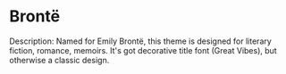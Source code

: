 # Brontë

Description: Named for Emily Brontë, this theme is designed for literary fiction, romance, memoirs. It's got decorative title font (Great Vibes), but otherwise a classic design.
